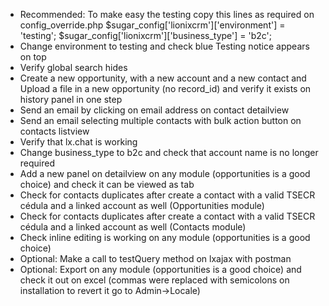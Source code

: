 - Recommended: To make easy the testing copy this lines as required on config_override.php
$sugar_config['lionixcrm']['environment'] = 'testing';
$sugar_config['lionixcrm']['business_type'] = 'b2c';
- Change environment to testing and check blue Testing notice appears on top
- Verify global search hides
- Create a new opportunity, with a new account and a new contact and Upload a file in a new opportunity (no record_id) and verify it exists on history panel in one step
- Send an email by clicking on email address on contact detailview
- Send an email selecting multiple contacts with bulk action button on contacts listview
- Verify that lx.chat is working
- Change business_type to b2c and check that account name is no longer required
- Add a new panel on detailview on any module (opportunities is a good choice) and check it can be viewed as tab
- Check for contacts duplicates after create a contact with a valid TSECR cédula and a linked account as well (Opportunities module)
- Check for contacts duplicates after create a contact with a valid TSECR cédula and a linked account as well (Contacts module)
- Check inline editing is working on any module (opportunities is a good choice)
- Optional: Make a call to testQuery method on lxajax with postman
- Optional: Export on any module (opportunities is a good choice) and check it out on excel (commas were replaced with semicolons on installation to revert it go to Admin->Locale)

